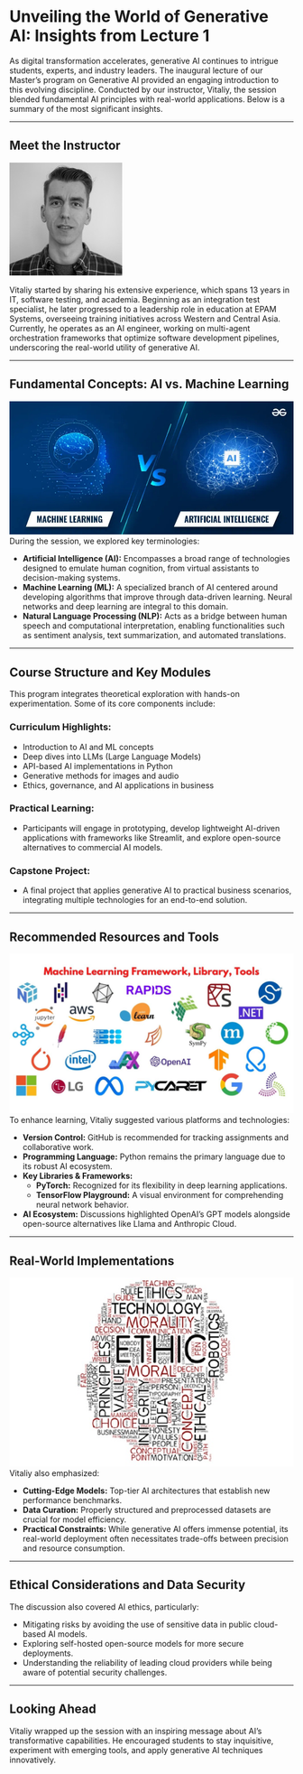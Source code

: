 # Unveiling the World of Generative AI: Insights from Lecture 1

As digital transformation accelerates, generative AI continues to intrigue students, experts, and industry leaders. The inaugural lecture of our Master’s program on Generative AI provided an engaging introduction to this evolving discipline. Conducted by our instructor, Vitaliy, the session blended fundamental AI principles with real-world applications. Below is a summary of the most significant insights.

---

## Meet the Instructor
![Vitaliy](teacher.jpg)

Vitaliy started by sharing his extensive experience, which spans 13 years in IT, software testing, and academia. Beginning as an integration test specialist, he later progressed to a leadership role in education at EPAM Systems, overseeing training initiatives across Western and Central Asia. Currently, he operates as an AI engineer, working on multi-agent orchestration frameworks that optimize software development pipelines, underscoring the real-world utility of generative AI.

---

## Fundamental Concepts: AI vs. Machine Learning
![vs](mlvsai.jpg)
During the session, we explored key terminologies:

- **Artificial Intelligence (AI):** Encompasses a broad range of technologies designed to emulate human cognition, from virtual assistants to decision-making systems.
- **Machine Learning (ML):** A specialized branch of AI centered around developing algorithms that improve through data-driven learning. Neural networks and deep learning are integral to this domain.
- **Natural Language Processing (NLP):** Acts as a bridge between human speech and computational interpretation, enabling functionalities such as sentiment analysis, text summarization, and automated translations.

---

## Course Structure and Key Modules

This program integrates theoretical exploration with hands-on experimentation. Some of its core components include:

### Curriculum Highlights:
- Introduction to AI and ML concepts
- Deep dives into LLMs (Large Language Models)
- API-based AI implementations in Python
- Generative methods for images and audio
- Ethics, governance, and AI applications in business

### Practical Learning:
- Participants will engage in prototyping, develop lightweight AI-driven applications with frameworks like Streamlit, and explore open-source alternatives to commercial AI models.

### Capstone Project:
- A final project that applies generative AI to practical business scenarios, integrating multiple technologies for an end-to-end solution.

---

## Recommended Resources and Tools
![frameworks](frameworks.jpg)
To enhance learning, Vitaliy suggested various platforms and technologies:

- **Version Control:** GitHub is recommended for tracking assignments and collaborative work.
- **Programming Language:** Python remains the primary language due to its robust AI ecosystem.
- **Key Libraries & Frameworks:**
  - **PyTorch:** Recognized for its flexibility in deep learning applications.
  - **TensorFlow Playground:** A visual environment for comprehending neural network behavior.
- **AI Ecosystem:** Discussions highlighted OpenAI’s GPT models alongside open-source alternatives like Llama and Anthropic Cloud.

---

## Real-World Implementations
![ethic](ethic.jpg)
Vitaliy also emphasized:

- **Cutting-Edge Models:** Top-tier AI architectures that establish new performance benchmarks.
- **Data Curation:** Properly structured and preprocessed datasets are crucial for model efficiency.
- **Practical Constraints:** While generative AI offers immense potential, its real-world deployment often necessitates trade-offs between precision and resource consumption.

---

## Ethical Considerations and Data Security

The discussion also covered AI ethics, particularly:

- Mitigating risks by avoiding the use of sensitive data in public cloud-based AI models.
- Exploring self-hosted open-source models for more secure deployments.
- Understanding the reliability of leading cloud providers while being aware of potential security challenges.

---

## Looking Ahead

Vitaliy wrapped up the session with an inspiring message about AI’s transformative capabilities. He encouraged students to stay inquisitive, experiment with emerging tools, and apply generative AI techniques innovatively.

